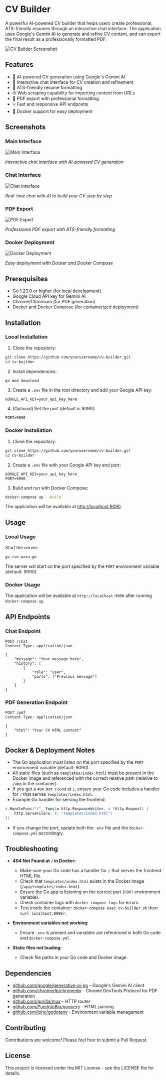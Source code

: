 # CV Builder

A powerful AI-powered CV builder that helps users create professional, ATS-friendly resumes through an interactive chat interface. The application uses Google's Gemini AI to generate and refine CV content, and can export the final result as a professionally formatted PDF.

![CV Builder Screenshot](./Screenshot%202025-06-24%20at%2008.28.51.png)

## Features

- 🤖 AI-powered CV generation using Google's Gemini AI
- 💬 Interactive chat interface for CV creation and refinement
- 📝 ATS-friendly resume formatting
- 🌐 Web scraping capability for importing content from URLs
- 📄 PDF export with professional formatting
- ⚡ Fast and responsive API endpoints
- 🐳 Docker support for easy deployment

## Screenshots

### Main Interface
![Main Interface](./Screenshot%202025-06-24%20at%2008.28.51.png)

*Interactive chat interface with AI-powered CV generation*

### Chat Interface
![Chat Interface](./Screenshot%202025-06-24%20at%2008.26.22.png)

*Real-time chat with AI to build your CV step by step*

### PDF Export
![PDF Export](https://via.placeholder.com/600x400/4a6cf7/ffffff?text=PDF+Export)

*Professional PDF export with ATS-friendly formatting*

### Docker Deployment
![Docker Deployment](https://via.placeholder.com/600x400/4a6cf7/ffffff?text=Docker+Deployment)

*Easy deployment with Docker and Docker Compose*

## Prerequisites

- Go 1.23.0 or higher (for local development)
- Google Cloud API key for Gemini AI
- Chrome/Chromium (for PDF generation)
- Docker and Docker Compose (for containerized deployment)

## Installation

### Local Installation

1. Clone the repository:
```bash
git clone https://github.com/yourusername/cv-builder.git
cd cv-builder
```

2. Install dependencies:
```bash
go mod download
```

3. Create a `.env` file in the root directory and add your Google API key:
```
GOOGLE_API_KEY=your_api_key_here
```

4. (Optional) Set the port (default is 9090):
```
PORT=9090
```

### Docker Installation

1. Clone the repository:
```bash
git clone https://github.com/yourusername/cv-builder.git
cd cv-builder
```

2. Create a `.env` file with your Google API key and port:
```
GOOGLE_API_KEY=your_api_key_here
PORT=9090
```

3. Build and run with Docker Compose:
```bash
docker-compose up --build
```

The application will be available at [http://localhost:9090](http://localhost:9090).

## Usage

### Local Usage

Start the server:
```bash
go run main.go
```

The server will start on the port specified by the `PORT` environment variable (default: 9090).

### Docker Usage

The application will be available at `http://localhost:9090` after running `docker-compose up`.

## API Endpoints

### Chat Endpoint
```http
POST /chat
Content-Type: application/json

{
    "message": "Your message here",
    "history": [
        {
            "role": "user",
            "parts": ["Previous message"]
        }
    ]
}
```

### PDF Generation Endpoint
```http
POST /pdf
Content-Type: application/json

{
    "html": "Your CV HTML content"
}
```

## Docker & Deployment Notes

- The Go application must listen on the port specified by the `PORT` environment variable (default: 9090).
- All static files (such as `templates/index.html`) must be present in the Docker image and referenced with the correct relative path (relative to `/app` in the container).
- If you get a `404 Not Found` at `/`, ensure your Go code includes a handler for `/` that serves `templates/index.html`.
- Example Go handler for serving the frontend:

```go
r.HandleFunc("/", func(w http.ResponseWriter, r *http.Request) {
    http.ServeFile(w, r, "templates/index.html")
})
```

- If you change the port, update both the `.env` file and the `docker-compose.yml` accordingly.

## Troubleshooting

- **404 Not Found at `/` in Docker:**
  - Make sure your Go code has a handler for `/` that serves the frontend HTML file.
  - Check that `templates/index.html` exists in the Docker image (`/app/templates/index.html`).
  - Ensure the Go app is listening on the correct port (`PORT` environment variable).
  - Check container logs with `docker-compose logs` for errors.
  - Test inside the container: `docker-compose exec cv-builder sh` then `curl localhost:9090/`.

- **Environment variables not working:**
  - Ensure `.env` is present and variables are referenced in both Go code and `docker-compose.yml`.

- **Static files not loading:**
  - Check file paths in your Go code and Docker image.

## Dependencies

- [github.com/google/generative-ai-go](https://github.com/google/generative-ai-go) - Google's Gemini AI client
- [github.com/chromedp/chromedp](https://github.com/chromedp/chromedp) - Chrome DevTools Protocol for PDF generation
- [github.com/gorilla/mux](https://github.com/gorilla/mux) - HTTP router
- [github.com/PuerkitoBio/goquery](https://github.com/PuerkitoBio/goquery) - HTML parsing
- [github.com/joho/godotenv](https://github.com/joho/godotenv) - Environment variable management

## Contributing

Contributions are welcome! Please feel free to submit a Pull Request.

## License

This project is licensed under the MIT License - see the LICENSE file for details. 